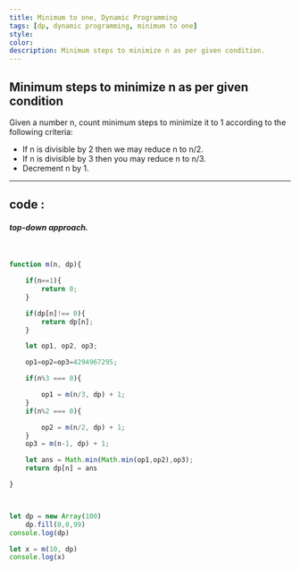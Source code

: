 ```yaml
---
title: Minimum to one, Dynamic Programming
tags: [dp, dynamic programming, minimum to one]
style: 
color: 
description: Minimum steps to minimize n as per given condition.
---
```

## Minimum steps to minimize n as per given condition
Given a number n, count minimum steps to minimize it to 1 according to the following criteria:

- If n is divisible by 2 then we may reduce n to n/2.
- If n is divisible by 3 then you may reduce n to n/3.
- Decrement n by 1.

***


## code :

##### top-down approach.

```javascript


function m(n, dp){

	if(n==1){
		return 0;
	}

	if(dp[n]!== 0){
		return dp[n];
	}

	let op1, op2, op3;

	op1=op2=op3=4294967295;

	if(n%3 === 0){

		op1 = m(n/3, dp) + 1;
	}
	if(n%2 === 0){

		op2 = m(n/2, dp) + 1;
	}
	op3 = m(n-1, dp) + 1;

	let ans = Math.min(Math.min(op1,op2),op3);
	return dp[n] = ans

}



let dp = new Array(100)
	dp.fill(0,0,99)
console.log(dp)

let x = m(10, dp)
console.log(x)

```